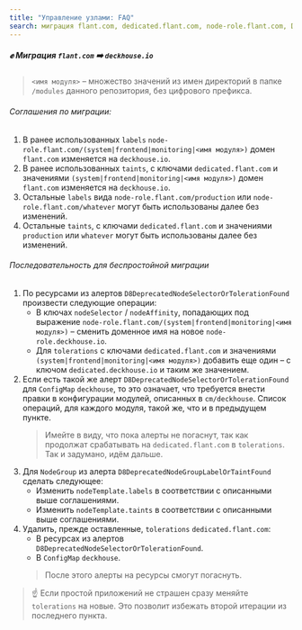 ```yaml
---
title: "Управление узлами: FAQ"
search: миграция flant.com, dedicated.flant.com, node-role.flant.com, D8DeprecatedNodeSelectorOrTolerationFound, D8DeprecatedNodeGroupLabelOrTaintFound, D8DeprecatedNodeSelectorOrTolerationFoundInCluster, D8DeprecatedNodeGroupLabelOrTaintFoundInCluster
---
```


##### ✊ Миграция `flant.com` ➡️ `deckhouse.io`

> `<имя модуля>` – множество значений из имен директорий в папке `/modules` данного репозитория, без цифрового префикса.

###### Соглашения по миграции:
1. В ранее использованных `labels` `node-role.flant.com/(system|frontend|monitoring|<имя модуля>)` домен `flant.com` изменяется на `deckhouse.io`.
1. В ранее использованных `taints`, с ключами `dedicated.flant.com` и значениями `(system|frontend|monitoring|<имя модуля>)` домен `flant.com` изменяется на `deckhouse.io`.
1. Остальные `labels` вида `node-role.flant.com/production` или `node-role.flant.com/whatever` могут быть использованы далее без изменений. 
1. Остальные `taints`, с ключами `dedicated.flant.com` и значениями `production` или `whatever` могут быть использованы далее без изменений.

###### Последовательность для беспростойной миграции
1. По ресурсами из алертов `D8DeprecatedNodeSelectorOrTolerationFound` произвести следующие операции:
   - В ключах `nodeSelector` / `nodeAffinity`, попадающих под выражение `node-role.flant.com/(system|frontend|monitoring|<имя модуля>)` – сменить доменное имя на новое `node-role.deckhouse.io`.
   - Для `tolerations` с ключами `dedicated.flant.com` и значениями `(system|frontend|monitoring|<имя модуля>)` добавить еще один – с ключом `dedicated.deckhouse.io` и таким же значением.
1. Если есть такой же алерт `D8DeprecatedNodeSelectorOrTolerationFound` для `ConfigMap` `deckhouse`, то это означает, что требуется внести правки в конфигурации модулей, описанных в `cm/deckhouse`. Список операций, для каждого модуля, такой же, что и в предыдущем пункте.
   > Имейте в виду, что пока алерты не погаснут, так как продолжат срабатывать на `dedicated.flant.com` в `tolerations`. Так и задумано, идём дальше.
1. Для `NodeGroup` из алерта `D8DeprecatedNodeGroupLabelOrTaintFound` сделать следующее:
   - Изменить `nodeTemplate.labels` в соответствии с описанными выше соглашениями.
   - Изменить `nodeTemplate.taints` в соответствии с описанными выше соглашениями.
1. Удалить, прежде оставленные, `tolerations` `dedicated.flant.com`:
   - В ресурсах из алертов `D8DeprecatedNodeSelectorOrTolerationFound`.
   - В `ConfigMap` `deckhouse`.
   > После этого алерты на ресурсы смогут погаснуть. 

> ☝️ Если простой приложений не страшен сразу меняйте `tolerations` на новые. Это позволит избежать второй итерации из последнего пункта.  
